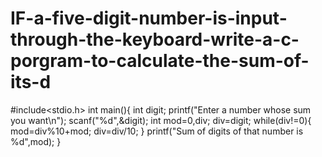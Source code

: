 # IF-a-five-digit-number-is-input-through-the-keyboard-write-a-c-porgram-to-calculate-the-sum-of-its-d
#include&lt;stdio.h> int main(){    int digit;   printf("Enter a number whose sum you want\n");   scanf("%d",&amp;digit);    int mod=0,div;    div=digit;   while(div!=0){      mod=div%10+mod;     div=div/10;    }    printf("Sum of digits of that number is %d",mod); }
